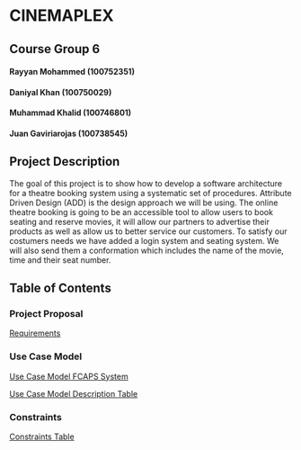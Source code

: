 # CINEMAPLEX
## Course Group 6
#### Rayyan Mohammed (100752351)
#### Daniyal Khan (100750029)
#### Muhammad Khalid (100746801)
#### Juan Gaviriarojas (100738545)

## Project Description
The goal of this project is to show how to develop a software architecture for a theatre booking system using a systematic set of procedures. Attribute Driven Design (ADD) is the design approach we will be using. The online theatre booking is going to be an accessible tool to allow users to book seating and reserve movies, it will allow our partners to advertise their products as well as allow us to better service our customers. To satisfy our costumers needs we have added a login system and seating system. We will also send them a conformation which includes the name of the movie, time and their seat number.

## Table of Contents
### Project Proposal
[Requirements](https://github.com/Rayyan1023/Software-Design-and-Architecture-Project/blob/main/Requirements.md)
### Use Case Model
[Use Case Model FCAPS System](https://github.com/Rayyan1023/Software-Design-and-Architecture-Project/blob/main/Use%20Case%20Model/Use%20Case%20Model%20FCAPS%20System.png)

[Use Case Model Description Table](https://github.com/Rayyan1023/Software-Design-and-Architecture-Project/blob/main/Use%20Case%20Model/Use%20Case%20Description%20Table.pdf)

### Constraints
[Constraints Table](https://github.com/Rayyan1023/Software-Design-and-Architecture-Project/blob/main/Constraints.pdf)
